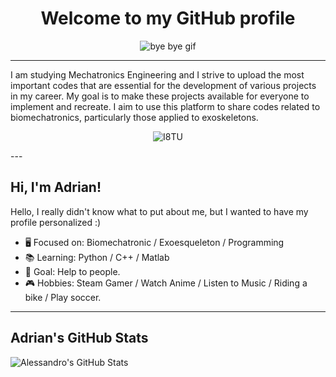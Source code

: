 <h1 align="center">Welcome to my GitHub profile</h1>
<p align="center">
  <img src="https://i.gifer.com/I8TU.gif" alt="bye bye gif">
</p>

---
I am studying Mechatronics Engineering and I strive to upload the most important codes that are essential for the development of various projects in my career. My goal is to make these projects available for everyone to implement and recreate. I aim to use this platform to share codes related to biomechatronics, particularly those applied to exoskeletons.
<p align="center">
  <img src="https://github.com/user-attachments/assets/fc1bf2eb-a2f6-45a3-9165-d713a0d1400f" alt="I8TU">
</p>
---

## Hi, I'm Adrian!

Hello, I really didn't know what to put about me, but I wanted to have my profile personalized :)

- 🖥️ Focused on: Biomechatronic / Exoesqueleton / Programming
- 📚 Learning: Python / C++ / Matlab
- 🎯 Goal: Help to people.
- 🎮 Hobbies: Steam Gamer / Watch Anime / Listen to Music / Riding a bike / Play soccer.

---

## Adrian's GitHub Stats

![Alessandro's GitHub Stats](https://github-readme-stats.vercel.app/api?username=your-username&show_icons=true)

